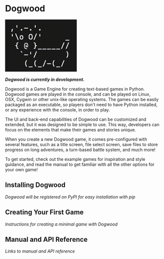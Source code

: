 # Dogwood

![alt text](https://github.com/dimays/dogwood/blob/master/dogwood.gif "Dogwood logo")

**_Dogwood is currently in development._**

Dogwood is a Game Engine for creating text-based games in Python. Dogwood games are played in the console, and can be played on Linux, OSX, Cygwin or other unix-like operating systems. The games can be easily packaged as an executable, so players don't need to have Python installed, or any experience with the console, in order to play.

The UI and back-end capabilities of Dogwood can be customized and extended, but it was designed to be simple to use. This way, developers can focus on the elements that make their games and stories unique.

When you create a new Dogwood game, it comes pre-configured with several features, such as a title screen, file select screen, save files to store progress on long adventures, a turn-based battle system, and much more!

To get started, check out the example games for inspiration and style guidance, and read the manual to get familiar with all the other options for your own game!


## Installing Dogwood

_Dogwood will be registered on PyPI for easy installation with pip_


## Creating Your First Game

_Instructions for creating a minimal game with Dogwood_


## Manual and API Reference

_Links to manual and API reference_
